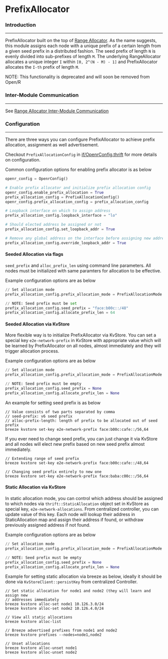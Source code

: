 # PrefixAllocator

### Introduction

---

PrefixAllocator built on the top of [Range Allocator](RangeAllocator.md). As the
name suggests, this module assigns each node with a unique prefix of a certain
length from a given seed prefix in a distributed fashion. The seed prefix of
length `N` is evenly divided into sub-prefixes of length `M`. The underlying
RangeAllocator allocates a unique integer `I` within `[0, 2^(N - M) - 1]` and
PrefixAllocator allocates the `I-th` prefix of length `M`.

NOTE: This functionality is deprecated and will soon be removed from Open/R

### Inter-Module Communication

---

See
[Range Allocator Inter-Module Communication](RangeAllocator.md#inter-module-cmmunication)

### Configuration

---

There are three ways you can configure PrefixAllocator to achieve prefix
allocation, assignment as well advertisement.

Checkout `PrefixAllocationConfig` in
[if/OpenrConfig.thrift](https://github.com/facebook/openr/blob/master/openr/if/PrefixManager.thrift)
for more details on configuration.

Common configuration options for enabling prefix allocator is as below

```python
openr_config = OpenrConfig()

# Enable prefix allocator and initialize prefix allocation config
openr_config.enable_prefix_allocation = True
prefix_allocation_config = PrefixAllocationConfig()
openr_config.prefix_allocation_config = prefix_allocation_config

# Loopback interface on which to assign address
prefix_allocation_config.loopback_interface = "lo"

# Should elected address be assigned or not
prefix_allocation_config.set_loopback_addr = True

# Remove any global address on the interface before assigning new addresses
prefix_allocation_config.override_loopback_addr = True
```

#### Seeded Allocation via flags

`seed_prefix` and `alloc_prefix_len` using command line parameters. All nodes
must be initialized with same paramters for allocation to be effective.

Example configuration options are as below

```python
// Set allocation mode
prefix_allocation_config.prefix_allocation_mode = PrefixAllocationMode.DYNAMIC_ROOT_NODE

// NOTE: Seed prefix must be set
prefix_allocation_config.seed_prefix = "face:b00c::/48"
prefix_allocation_config.allocate_prefix_len = 64
```

#### Seeded Allocation via KvStore

More flexible way is to initialize PrefixAllocator via KvStore. You can set a
special key `e2e-network-prefix` in KvStore with appropriate value which will be
learned by PrefixAllocator on all nodes, almost immediately and they will
trigger allocation process.

Example configuration options are as below

```python
// Set allocation mode
prefix_allocation_config.prefix_allocation_mode = PrefixAllocationMode.DYNAMIC_LEAF_NODE

// NOTE: Seed prefix must be empty
prefix_allocation_config.seed_prefix = None
prefix_allocation_config.allocate_prefix_len = None
```

An example for setting seed prefix is as below

```console
// Value consists of two parts separated by comma
// seed-prefix: v6 seed prefix
// alloc-prefix-length: length of prefix to be allocated out of seed prefix
breeze kvstore set-key e2e-network-prefix face:b00c:cafe::/56,64
```

If you ever need to change seed prefix, you can just change it via KvStore and
all nodes will elect new prefix based on new seed prefix almost immediately.

```console
// Extending range of seed prefix
breeze kvstore set-key e2e-network-prefix face:b00c:cafe::/48,64

// Changing seed prefix entirely to new one
breeze kvstore set-key e2e-network-prefix face:baba:c00c::/56,64
```

#### Static Allocation via KvStore

In static allocation mode, you can control which address should be assigned to
which nodes via `thrift::StaticAllocation` object set in KvStore as special key,
`e2e-network-allocations`. From centralized controller, you can update value of
this key. Each node will lookup their address in StaticAllocation map and assign
their address if found, or withdraw previously assigned address if not found.

Example configuration options are as below

```python
// Set allocation mode
prefix_allocation_config.prefix_allocation_mode = PrefixAllocationMode.STATIC

// NOTE: Seed prefix must be empty
prefix_allocation_config.seed_prefix = None
prefix_allocation_config.allocate_prefix_len = None
```

Example for setting static allocation via breeze as below, ideally it should be
done via `KvStoreClient::persistKey` from centralized Controller.

```console
// Set static allocation for node1 and node2 (they will learn and assign new
// addresses immediately
breeze kvstore alloc-set node1 10.126.3.0/24
breeze kvstore alloc-set node2 10.126.4.0/24

// View all static allocations
breeze kvstore alloc-list

// Breeze advertised prefixes from node1 and node2
breeze kvstore prefixes --nodes=node1,node2

// Unset allocations
breeze kvstore alloc-unset node1
breeze kvstore alloc-unset node2
```
